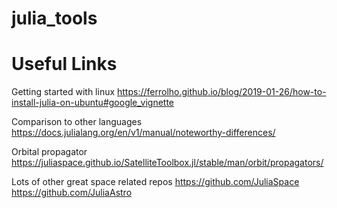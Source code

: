 # julia_tools


# Useful Links
Getting started with linux
https://ferrolho.github.io/blog/2019-01-26/how-to-install-julia-on-ubuntu#google_vignette

Comparison to other languages
https://docs.julialang.org/en/v1/manual/noteworthy-differences/

Orbital propagator
https://juliaspace.github.io/SatelliteToolbox.jl/stable/man/orbit/propagators/

Lots of other great space related repos
https://github.com/JuliaSpace
https://github.com/JuliaAstro
